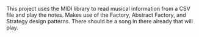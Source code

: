 This project uses the MIDI library to read musical information from a CSV file and play the notes. Makes use of the Factory, Abstract Factory, and Strategy design patterns. 
There should be a song in there already that will play. 
